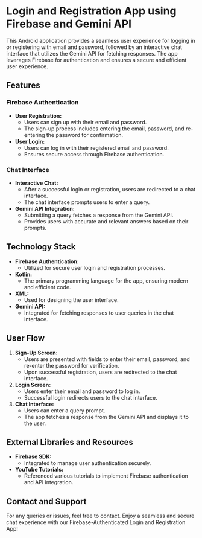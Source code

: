 # Login and Registration App using Firebase and Gemini API

This Android application provides a seamless user experience for logging in or registering with email and password, followed by an interactive chat interface that utilizes the Gemini API for fetching responses. The app leverages Firebase for authentication and ensures a secure and efficient user experience.

## Features

### Firebase Authentication
- **User Registration:**
  - Users can sign up with their email and password.
  - The sign-up process includes entering the email, password, and re-entering the password for confirmation.
- **User Login:**
  - Users can log in with their registered email and password.
  - Ensures secure access through Firebase authentication.

### Chat Interface
- **Interactive Chat:**
  - After a successful login or registration, users are redirected to a chat interface.
  - The chat interface prompts users to enter a query.
- **Gemini API Integration:**
  - Submitting a query fetches a response from the Gemini API.
  - Provides users with accurate and relevant answers based on their prompts.

## Technology Stack
- **Firebase Authentication:**
  - Utilized for secure user login and registration processes.
- **Kotlin:**
  - The primary programming language for the app, ensuring modern and efficient code.
- **XML:**
  - Used for designing the user interface.
- **Gemini API:**
  - Integrated for fetching responses to user queries in the chat interface.

## User Flow
1. **Sign-Up Screen:**
   - Users are presented with fields to enter their email, password, and re-enter the password for verification.
   - Upon successful registration, users are redirected to the chat interface.
2. **Login Screen:**
   - Users enter their email and password to log in.
   - Successful login redirects users to the chat interface.
3. **Chat Interface:**
   - Users can enter a query prompt.
   - The app fetches a response from the Gemini API and displays it to the user.

## External Libraries and Resources
- **Firebase SDK:**
  - Integrated to manage user authentication securely.
- **YouTube Tutorials:**
  - Referenced various tutorials to implement Firebase authentication and API integration.

## Contact and Support
For any queries or issues, feel free to contact. Enjoy a seamless and secure chat experience with our Firebase-Authenticated Login and Registration App!
